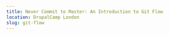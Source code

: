 ```yaml
---
title: Never Commit to Master: An Introduction to Git Flow
location: DrupalCamp London
slug: git-flow
---
```

